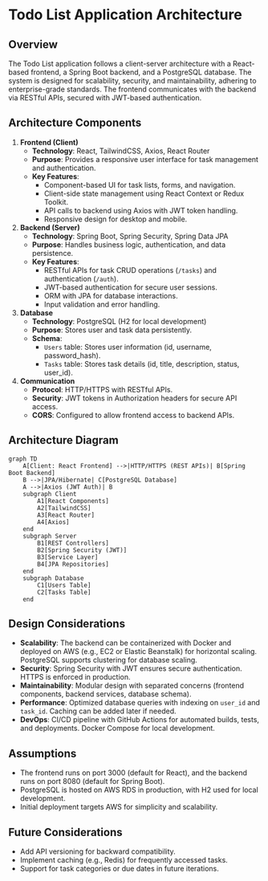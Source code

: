 # Todo List Application Architecture

## Overview
The Todo List application follows a client-server architecture with a React-based frontend, a Spring Boot backend, and a PostgreSQL database. The system is designed for scalability, security, and maintainability, adhering to enterprise-grade standards. The frontend communicates with the backend via RESTful APIs, secured with JWT-based authentication.

## Architecture Components
1. **Frontend (Client)**
   - **Technology**: React, TailwindCSS, Axios, React Router
   - **Purpose**: Provides a responsive user interface for task management and authentication.
   - **Key Features**:
     - Component-based UI for task lists, forms, and navigation.
     - Client-side state management using React Context or Redux Toolkit.
     - API calls to backend using Axios with JWT token handling.
     - Responsive design for desktop and mobile.
2. **Backend (Server)**
   - **Technology**: Spring Boot, Spring Security, Spring Data JPA
   - **Purpose**: Handles business logic, authentication, and data persistence.
   - **Key Features**:
     - RESTful APIs for task CRUD operations (`/tasks`) and authentication (`/auth`).
     - JWT-based authentication for secure user sessions.
     - ORM with JPA for database interactions.
     - Input validation and error handling.
3. **Database**
   - **Technology**: PostgreSQL (H2 for local development)
   - **Purpose**: Stores user and task data persistently.
   - **Schema**:
     - `Users` table: Stores user information (id, username, password_hash).
     - `Tasks` table: Stores task details (id, title, description, status, user_id).
4. **Communication**
   - **Protocol**: HTTP/HTTPS with RESTful APIs.
   - **Security**: JWT tokens in Authorization headers for secure API access.
   - **CORS**: Configured to allow frontend access to backend APIs.

## Architecture Diagram
```mermaid
graph TD
    A[Client: React Frontend] -->|HTTP/HTTPS (REST APIs)| B[Spring Boot Backend]
    B -->|JPA/Hibernate| C[PostgreSQL Database]
    A -->|Axios (JWT Auth)| B
    subgraph Client
        A1[React Components]
        A2[TailwindCSS]
        A3[React Router]
        A4[Axios]
    end
    subgraph Server
        B1[REST Controllers]
        B2[Spring Security (JWT)]
        B3[Service Layer]
        B4[JPA Repositories]
    end
    subgraph Database
        C1[Users Table]
        C2[Tasks Table]
    end
```

## Design Considerations
- **Scalability**: The backend can be containerized with Docker and deployed on AWS (e.g., EC2 or Elastic Beanstalk) for horizontal scaling. PostgreSQL supports clustering for database scaling.
- **Security**: Spring Security with JWT ensures secure authentication. HTTPS is enforced in production.
- **Maintainability**: Modular design with separated concerns (frontend components, backend services, database schema).
- **Performance**: Optimized database queries with indexing on `user_id` and `task_id`. Caching can be added later if needed.
- **DevOps**: CI/CD pipeline with GitHub Actions for automated builds, tests, and deployments. Docker Compose for local development.

## Assumptions
- The frontend runs on port 3000 (default for React), and the backend runs on port 8080 (default for Spring Boot).
- PostgreSQL is hosted on AWS RDS in production, with H2 used for local development.
- Initial deployment targets AWS for simplicity and scalability.

## Future Considerations
- Add API versioning for backward compatibility.
- Implement caching (e.g., Redis) for frequently accessed tasks.
- Support for task categories or due dates in future iterations.